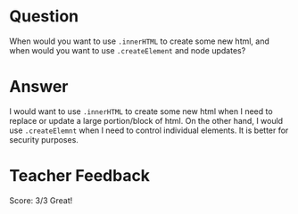 # Question
When would you want to use `.innerHTML` to create some new html, and when would you want to use `.createElement` and node updates?

# Answer
I would want to use `.innerHTML` to create some new html when I need to replace or update a large portion/block of html. On the other hand, I would use `.createElemnt` when I need to control individual elements. It is better for security purposes.

# Teacher Feedback
Score: 3/3
Great!